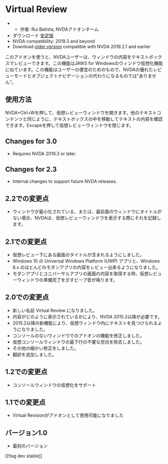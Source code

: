 # Virtual Review #

* * 作者: Rui Batista, NVDAアドオンチーム
* ダウンロード [安定版][1]
* NVDA compatibility: 2019.3 and beyond
* Download [older version][2] compatible with NVDA 2019.2.1 and earlier

このアドオンを使うと、NVDAユーザーは、ウィンドウの内容をテキストボックスでレビューできます。この機能はJAWS for
Windowsのウィンドウ仮想化機能に似ています。この機能はユーザーの便宜のためのもので、NVDAの優れたレビューモードとオブジェクトナビゲーションの代わりになるものでは"ありません"。

## 使用方法 ##

NVDA+Ctrl+Wを押して、仮想レビューウィンドウを開きます。他のテキストコンテンツと同じように、テキストボックスの中を移動してテキストの内容を確認できます。Escapeを押して仮想レビューウィンドウを閉じます。

## Changes for 3.0

* Requires NVDA 2019.3 or later.

## Changes for 2.3

* Internal changes to support future NVDA releases.

## 2.2での変更点

* ウィンドウが最小化されている、または、最前面のウィンドウにタイトルがない場合、NVDAは、仮想レビューウィンドウを表示する際にそれを記録します。

## 2.1での変更点

* 仮想レビュー下にある画面のタイトルが含まれるようにしました。
* Windows 10 の Universal Windows Platform (UWP) アプリと、Windows 8.x
  のほとんどのモダンアプリの内容をレビュー出来るようになりました。
* モダンアプリとユニバーサルアプリの画面の内容を取得する時、仮想レビューウィンドウの準備完了を示すビープ音が鳴ります。

## 2.0での変更点

* 新しい名前 Virtual Review になりました。
* 内容がどのように表示されているかにより、NVDA 2015.2以降が必要です。
* 2015.2以降の新機能により、仮想ウィンドウ内にテキストを見つけられるようになりました。
* コンソールのないウィンドウでのアドオンの機能を修正しました。
* 仮想コンソールウィンドウの最下行の不要な空白を除去しました。
* その他の細かい修正をしました。
* 翻訳を追加しました。

## 1.2での変更点

* コンソールウィンドウの仮想化をサポート

## 1.1での変更点

* Virtual Revisionがアドオンとして使用可能になりました

## バージョン1.0

* 最初のバージョン

[[!tag dev stable]]

[1]: https://addons.nvda-project.org/files/get.php?file=VR

[2]: https://addons.nvda-project.org/files/get.php?file=VR-2019

